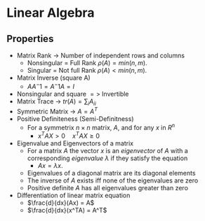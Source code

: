 # Linear Algebra

## Properties
- Matrix Rank -> Number of independent rows and columns
	- Nonsingular = Full Rank  $\rho(A) = min(n,m)$.
	- Singular = Not full Rank $\rho(A) < min(n,m)$.
- Matrix Inverse (square A)
	- $AA^-1 = A^-1A = I$
- Nonsingular and square $=>$ Invertible
- Matrix Trace -> $tr(A) = \sum_i A_{ii}$
- Symmetric Matrix -> $A = A^T$
- Positive Definiteness (Semi-Definitness)
	- For a symmetrix $n\times n$ matrix, $A$, and for any $x$ in $R^n$
		- $x^TAX>0 \quad x^TAX \geq 0$
- Eigenvalue and Eigenvectors of a matrix
	- For a matrix $A$ the vector $x$ is an *eigenvector* of $A$ with a corresponding *eigenvalue* $\lambda$ if they satisfy the equation
		- $Ax = \lambda x$.
	- Eigenvalues of a diagonal matrix are its diagonal elements
	- The inverse of $A$ exists iff none of the eigenvalues are zero
	- Positive definite $A$ has all eigenvalues greater than zero
- Differentiation of linear matrix equation
	- $\frac{d}{dx}(Ax) = A$
	- $\frac{d}{dx}(x^TA) = A^T$
